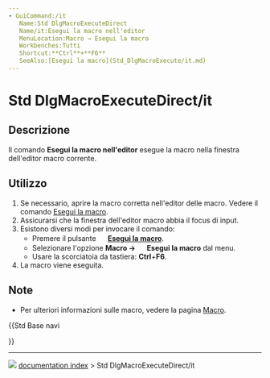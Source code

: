 ```yaml
---
- GuiCommand:/it
   Name:Std DlgMacroExecuteDirect
   Name/it:Esegui la macro nell'editor
   MenuLocation:Macro → Esegui la macro
   Workbenches:Tutti
   Shortcut:**Ctrl**+**F6**
   SeeAlso:[Esegui la macro](Std_DlgMacroExecute/it.md)
---
```


# Std DlgMacroExecuteDirect/it



## Descrizione

Il comando **Esegui la macro nell\'editor** esegue la macro nella finestra dell\'editor macro corrente.



## Utilizzo

1.  Se necessario, aprire la macro corretta nell\'editor delle macro. Vedere il comando [Esegui la macro](Std_DlgMacroExecute/it.md).
2.  Assicurarsi che la finestra dell\'editor macro abbia il focus di input.
3.  Esistono diversi modi per invocare il comando:
    -   Premere il pulsante **<img src="images/Std_DlgMacroExecuteDirect.svg" width=16px> [Esegui la macro](Std_DlgMacroExecuteDirect/it.md)**.
    -   Selezionare l\'opzione **Macro → <img src="images/Std_DlgMacroExecuteDirect.svg" width=16px> Esegui la macro** dal menu.
    -   Usare la scorciatoia da tastiera: **Ctrl**+**F6**.
4.  La macro viene eseguita.



## Note

-   Per ulteriori informazioni sulle macro, vedere la pagina [Macro](Macros/it.md).





{{Std Base navi

}}



---
![](images/Button_right.svg) [documentation index](../README.md) > Std DlgMacroExecuteDirect/it
